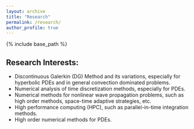 ```yaml
---
layout: archive
title: "Research"
permalink: /research/
author_profile: true
---
```


{% include base_path %}

## Research Interests:
* Discontinuous Galerkin (DG) Method and its variations, especially for hyperbolic PDEs and in general convection dominated problems.
* Numerical analysis of time discretization methods, especially for PDEs.
* Numerical methods for nonlinear wave propagation problems, such as high order methods, space-time adaptive strategies, etc.
* High performance computing (HPC), such as parallel-in-time integration methods.
* High order numerical methods for PDEs.
